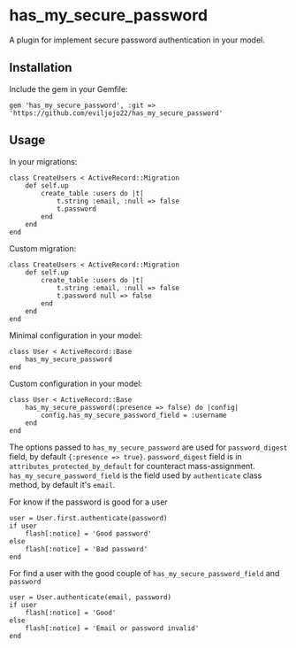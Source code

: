 has_my_secure_password
======================

A plugin for implement secure password authentication in your model.

Installation
------------

Include the gem in your Gemfile:

    gem 'has_my_secure_password', :git => 'https://github.com/eviljojo22/has_my_secure_password'


Usage
-----

In your migrations:
	
	class CreateUsers < ActiveRecord::Migration
		def self.up
			create_table :users do |t|
				t.string :email, :null => false
				t.password
			end
		end
	end
	
Custom migration:

	class CreateUsers < ActiveRecord::Migration
		def self.up
			create_table :users do |t|
				t.string :email, :null => false
				t.password null => false
			end
		end
	end

Minimal configuration in your model:
	
	class User < ActiveRecord::Base
		has_my_secure_password
	end

Custom configuration in your model:
	
	class User < ActiveRecord::Base
		has_my_secure_password(:presence => false) do |config|
			config.has_my_secure_password_field = :username
		end
	end

The options passed to `has_my_secure_password` are used for `password_digest` field, by default `{:presence => true}`.
`password_digest` field is in `attributes_protected_by_default` for counteract mass-assignment.
`has_my_secure_password_field` is the field used by `authenticate` class method, by default it's `email`.

For know if the password is good for a user

	user = User.first.authenticate(password)
	if user
		flash[:notice] = 'Good password'
	else
		flash[:notice] = 'Bad password'
	end
	
For find a user with the good couple of `has_my_secure_password_field` and `password`

	user = User.authenticate(email, password)
	if user
		flash[:notice] = 'Good'
	else
		flash[:notice] = 'Email or password invalid'
	end
	
